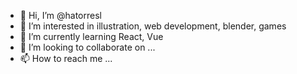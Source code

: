 - 👋 Hi, I’m @hatorresl
- 👀 I’m interested in illustration, web development, blender, games
- 🌱 I’m currently learning React, Vue
- 💞️ I’m looking to collaborate on ...
- 📫 How to reach me ...

<!---
hatorresl/hatorresl is a ✨ special ✨ repository because its `README.md` (this file) appears on your GitHub profile.
You can click the Preview link to take a look at your changes.
--->
